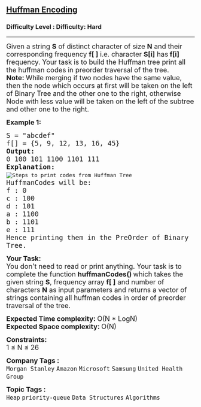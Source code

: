 <h2><a href="https://www.geeksforgeeks.org/problems/huffman-encoding3345/1?page=1&difficulty=Hard&status=unsolved&sortBy=submissions">Huffman Encoding</a></h2><h3>Difficulty Level : Difficulty: Hard</h3><hr><div class="problems_problem_content__Xm_eO"><p><span style="font-size:18px">Given a string <strong>S</strong>&nbsp;of distinct character&nbsp;of size <strong>N</strong>&nbsp;and their corresponding frequency <strong>f[ ]</strong> i.e. character <strong>S[i]</strong> has<strong> f[i]</strong> frequency. Your task is to build&nbsp;the Huffman tree print all the huffman codes in preorder traversal&nbsp;of the tree.<br>
<strong>Note: </strong>While merging if two nodes&nbsp;have the same value, then the node which occurs&nbsp;at first will be taken on the left of Binary Tree and the other one to the right, otherwise Node with less value will be taken on the left of the subtree and other one to the right.</span></p>

<p><span style="font-size:18px"><strong>Example 1:</strong></span></p>

<pre><span style="font-size:18px">S = "abcdef"
f[] = {5, 9, 12, 13, 16, 45}
<strong>Output: </strong>
0 100 101 1100 1101 111
<strong>Explanation:
</strong></span><img alt="Steps to print codes from Huffman Tree" src="https://media.geeksforgeeks.org/wp-content/cdn-uploads/fig-6-300x167.jpg"><span style="font-size:18px"><strong>
</strong>HuffmanCodes will be:
f : 0
c : 100
d : 101
a : 1100
b : 1101
e : 111
Hence printing them in the PreOrder of Binary 
Tree.</span></pre>

<p><span style="font-size:18px"><strong>Your Task:</strong><br>
You don't need to read or print anything. Your task is to complete the function&nbsp;<strong>huffmanCodes()&nbsp;</strong>which takes the given string <strong>S</strong>, frequency array <strong>f[ ]</strong>&nbsp;and number of characters <strong>N</strong> as input parameters and returns a vector of strings containing all huffman codes in order of preorder traversal&nbsp;of the tree.</span></p>

<p><span style="font-size:18px"><strong>Expected Time complexity: </strong>O(N * LogN)&nbsp;<br>
<strong>Expected Space complexity:&nbsp;</strong>O(N)&nbsp;</span></p>

<p><span style="font-size:18px"><strong>Constraints:</strong><br>
1 ≤ N&nbsp;≤ 26</span></p>
</div><p><span style=font-size:18px><strong>Company Tags : </strong><br><code>Morgan Stanley</code>&nbsp;<code>Amazon</code>&nbsp;<code>Microsoft</code>&nbsp;<code>Samsung</code>&nbsp;<code>United Health Group</code>&nbsp;<br><p><span style=font-size:18px><strong>Topic Tags : </strong><br><code>Heap</code>&nbsp;<code>priority-queue</code>&nbsp;<code>Data Structures</code>&nbsp;<code>Algorithms</code>&nbsp;